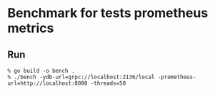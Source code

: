 # Benchmark for tests prometheus metrics

## Run

```shell
% go build -o bench .
% ./bench -ydb-url=grpc://localhost:2136/local -prometheus-url=http://localhost:8080 -threads=50 
```